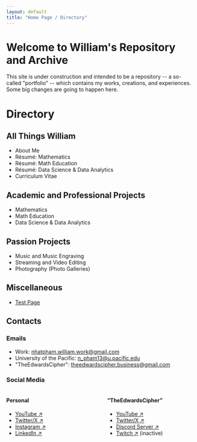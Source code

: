 ```yaml
---
layout: default
title: "Home Page / Directory"
---
```


# Welcome to William's Repository and Archive

This site is under construction and intended to be a repository -- a so-called "portfolio" -- which contains my works, creations, and experiences. Some big changes are going to happen here.

# Directory

## All Things William

* About Me
* Résumé: Mathematics
* Résumé: Math Education
* Résumé: Data Science & Data Analytics
* Curriculum Vitae

## Academic and Professional Projects

* Mathematics
* Math Education
* Data Science & Data Analytics

## Passion Projects

* Music and Music Engraving
* Streaming and Video Editing
* Photography (Photo Galleries)

## Miscellaneous

* [Test Page](./Content/TestingMaterials/test.html)

## Contacts

### Emails

* Work: <nhatpham.william.work@gmail.com>
* University of the Pacific: <n_pham13@u.pacific.edu>
* "TheEdwardsCipher": <theedwardscipher.business@gmail.com>

### Social Media

<div style="display: flex; gap: 2rem;">

  <div style="flex: 1;">
    <h4>Personal</h4>
    <p>
      <ul>
        <li> <a href="https://youtube.com/@TheOtherCiphbruh" target="_blank" rel="noopener noreferrer">YouTube &#x2197;</a> </li>
        <li> <a href="https://x.com/YeOtherCiphbruh" target="_blank" rel="noopener noreferrer">Twitter/X &#x2197;</a> </li>
        <li> <a href="https://www.instagram.com/theedwardscipher/" target="_blank" rel="noopener noreferrer">Instagram &#x2197;</a> </li>
        <li> <a href="https://www.linkedin.com/in/nhatpham-theedwardscipher/" target="_blank" rel="noopener noreferrer">LinkedIn &#x2197;</a> </li>
      </ul>
    </p>
  </div>

  <div style="flex: 1;">
    <h4> &#8220;TheEdwardsCipher&#8221;</h4> <!-- Curly quotation marks are used in HTML sections. -->
    <p>
      <ul>
        <li> <a href="https://youtube.com/@TheEdwardsCipher" target="_blank" rel="noopener noreferrer">YouTube &#x2197;</a> </li>
        <li> <a href="https://x.com/YeEdwardsCipher" target="_blank" rel="noopener noreferrer">Twitter/X &#x2197;</a> </li>
        <li> <a href="https://discord.gg/9eeMxgU5Gq" target="_blank" rel="noopener noreferrer">Discord Server &#x2197;</a> </li>
        <li> <a href="https://www.twitch.tv/theedwardscipher" target="_blank" rel="noopener noreferrer">Twitch &#x2197;</a> (inactive) </li>
      </ul>
    </p>
  </div>

</div>
